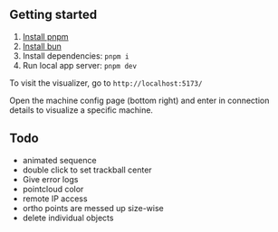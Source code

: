 ## Getting started

1. [Install pnpm](https://pnpm.io/installation)
2. [Install bun](https://bun.sh/docs/installation)
3. Install dependencies: `pnpm i`
4. Run local app server: `pnpm dev`

To visit the visualizer, go to `http://localhost:5173/`

Open the machine config page (bottom right) and enter in connection details to visualize a specific machine.

## Todo

- animated sequence
- double click to set trackball center
- Give error logs
- pointcloud color
- remote IP access
- ortho points are messed up size-wise
- delete individual objects
